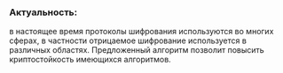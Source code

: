 ### Актуальность: 
в настоящее время протоколы шифрования используются во многих сферах, в частности отрицаемое шифрование используется в различных областях. Предложенный алгоритм позволит повысить криптостойкость имеющихся алгоритмов.